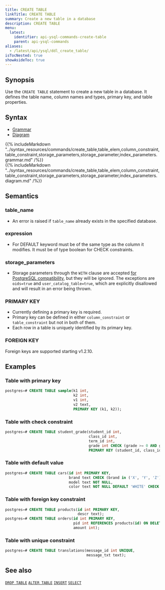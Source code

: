 ```yaml
---
title: CREATE TABLE
linkTitle: CREATE TABLE
summary: Create a new table in a database
description: CREATE TABLE
menu:
  latest:
    identifier: api-ysql-commands-create-table
    parent: api-ysql-commands
aliases:
  - /latest/api/ysql/ddl_create_table/
isTocNested: true
showAsideToc: true
---
```


## Synopsis

Use the `CREATE TABLE` statement to create a new table in a database. It defines the table name, column names and types, primary key, and table properties.

## Syntax

<ul class="nav nav-tabs nav-tabs-yb">
  <li >
    <a href="#grammar" class="nav-link active" id="grammar-tab" data-toggle="tab" role="tab" aria-controls="grammar" aria-selected="true">
      <i class="fas fa-file-alt" aria-hidden="true"></i>
      Grammar
    </a>
  </li>
  <li>
    <a href="#diagram" class="nav-link" id="diagram-tab" data-toggle="tab" role="tab" aria-controls="diagram" aria-selected="false">
      <i class="fas fa-project-diagram" aria-hidden="true"></i>
      Diagram
    </a>
  </li>
</ul>

<div class="tab-content">
  <div id="grammar" class="tab-pane fade show active" role="tabpanel" aria-labelledby="grammar-tab">
    {{% includeMarkdown "../syntax_resources/commands/create_table,table_elem,column_constraint,table_constraint,storage_parameters,storage_parameter,index_parameters.grammar.md" /%}}
  </div>
  <div id="diagram" class="tab-pane fade" role="tabpanel" aria-labelledby="diagram-tab">
    {{% includeMarkdown "../syntax_resources/commands/create_table,table_elem,column_constraint,table_constraint,storage_parameters,storage_parameter,index_parameters.diagram.md" /%}}
  </div>
</div>

## Semantics

### **table_name**

- An error is raised if `table_name` already exists in the specified database.

### **expression**

- For DEFAULT keyword must be of the same type as the column it modifies. It must be of type boolean for CHECK constraints.

### **storage_parameters**

- Storage parameters through the `WITH` clause are accepted [for PostgreSQL compatibility](https://www.postgresql.org/docs/11/sql-createtable.html#SQL-CREATETABLE-STORAGE-PARAMETERS), but they will be ignored. The exceptions are `oids=true` and `user_catalog_table=true`, which are explicitly disallowed and will result in an error being thrown.

### PRIMARY KEY

- Currently defining a primary key is required.
- Primary key can be defined in either `column_constraint` or `table_constraint` but not in both of them.
- Each row in a table is uniquely identified by its primary key. 

### FOREIGN KEY

Foreign keys are supported starting v1.2.10.

## Examples

### Table with primary key

```sql
postgres=# CREATE TABLE sample(k1 int,
                               k2 int,
                               v1 int,
                               v2 text,
                               PRIMARY KEY (k1, k2));
```

### Table with check constraint

```sql
postgres=# CREATE TABLE student_grade(student_id int,
                                      class_id int,
                                      term_id int,
                                      grade int CHECK (grade >= 0 AND grade <= 10),
                                      PRIMARY KEY (student_id, class_id, term_id));
```

### Table with default value

```sql
postgres=# CREATE TABLE cars(id int PRIMARY KEY,
                             brand text CHECK (brand in ('X', 'Y', 'Z')),
                             model text NOT NULL,
                             color text NOT NULL DEFAULT 'WHITE' CHECK (color in ('RED', 'WHITE', 'BLUE')));
```

### Table with foreign key constraint

```sql
postgres=# CREATE TABLE products(id int PRIMARY KEY,
                                 descr text);
postgres=# CREATE TABLE orders(id int PRIMARY KEY,
                               pid int REFERENCES products(id) ON DELETE CASCADE,
                               amount int);
```

### Table with unique constraint

```sql
postgres=# CREATE TABLE translations(message_id int UNIQUE,
                                     message_txt text);
```

## See also

[`DROP TABLE`](../ddl_drop_table)
[`ALTER TABLE`](../ddl_alter_table)
[`INSERT`](../dml_insert)
[`SELECT`](../dml_select)
